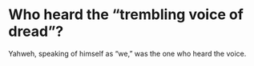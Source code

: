 # Who heard the “trembling voice of dread”?

Yahweh, speaking of himself as “we,” was the one who heard the voice.
